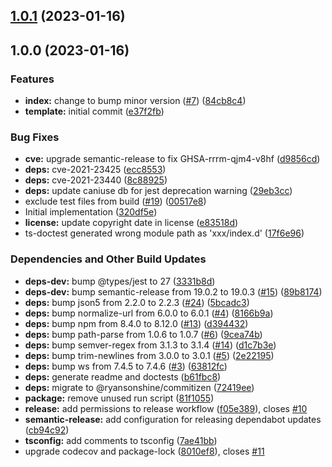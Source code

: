 ## [1.0.1](https://github.com/Atry/proxy-handler-decorators/compare/v1.0.0...v1.0.1) (2023-01-16)

## 1.0.0 (2023-01-16)


### Features

* **index:** change to bump minor version ([#7](https://github.com/Atry/proxy-handler-decorators/issues/7)) ([84cb8c4](https://github.com/Atry/proxy-handler-decorators/commit/84cb8c44d0dd5143ecd1d12b129b426283d10ef5))
* **template:** initial commit ([e37f2fb](https://github.com/Atry/proxy-handler-decorators/commit/e37f2fbb4998ac87a8c00bf032b30163d2e809d2))


### Bug Fixes

* **cve:** upgrade semantic-release to fix GHSA-rrrm-qjm4-v8hf ([d9856cd](https://github.com/Atry/proxy-handler-decorators/commit/d9856cd7ce303bad4dbac29c29ee01d97cd4b9fa))
* **deps:** cve-2021-23425 ([ecc8553](https://github.com/Atry/proxy-handler-decorators/commit/ecc8553254d6724195472dd644f2e83df16cb93c))
* **deps:** cve-2021-23440 ([8c88925](https://github.com/Atry/proxy-handler-decorators/commit/8c889253bf6a9a5209816b13398b7f7f1cdae416))
* **deps:** update caniuse db for jest deprecation warning ([29eb3cc](https://github.com/Atry/proxy-handler-decorators/commit/29eb3ccdf8e64243095f78a953e1498b5487f044))
* exclude test files from build ([#19](https://github.com/Atry/proxy-handler-decorators/issues/19)) ([00517e8](https://github.com/Atry/proxy-handler-decorators/commit/00517e8aaa1b4d0754e7f99db137c7b817672e08))
* Initial implementation ([320df5e](https://github.com/Atry/proxy-handler-decorators/commit/320df5ee280cee4fa7cb14fb51dd837babd8f3e2))
* **license:** update copyright date in license ([e83518d](https://github.com/Atry/proxy-handler-decorators/commit/e83518d3dd5f0313013bacbe8fb9c68932d54945))
* ts-doctest generated wrong module path as 'xxx/index.d' ([17f6e96](https://github.com/Atry/proxy-handler-decorators/commit/17f6e960735a8b2abadbfd9061b6864fde1af93c))


### Dependencies and Other Build Updates

* **deps-dev:** bump @types/jest to 27 ([3331b8d](https://github.com/Atry/proxy-handler-decorators/commit/3331b8d4b007d8a4bd4ea0fd33de8b37b7fdda29))
* **deps-dev:** bump semantic-release from 19.0.2 to 19.0.3 ([#15](https://github.com/Atry/proxy-handler-decorators/issues/15)) ([89b8174](https://github.com/Atry/proxy-handler-decorators/commit/89b8174ecf7d951f57f72579f1ba18e627d132f4))
* **deps:** bump json5 from 2.2.0 to 2.2.3 ([#24](https://github.com/Atry/proxy-handler-decorators/issues/24)) ([5bcadc3](https://github.com/Atry/proxy-handler-decorators/commit/5bcadc3aa3cdcf8323622a0fad3aa9f33ad9bf88))
* **deps:** bump normalize-url from 6.0.0 to 6.0.1 ([#4](https://github.com/Atry/proxy-handler-decorators/issues/4)) ([8166b9a](https://github.com/Atry/proxy-handler-decorators/commit/8166b9ace81832579218ad88382e400fc9a1bdc3))
* **deps:** bump npm from 8.4.0 to 8.12.0 ([#13](https://github.com/Atry/proxy-handler-decorators/issues/13)) ([d394432](https://github.com/Atry/proxy-handler-decorators/commit/d39443238110052106418d318bee74430d9890bc))
* **deps:** bump path-parse from 1.0.6 to 1.0.7 ([#6](https://github.com/Atry/proxy-handler-decorators/issues/6)) ([9cea74b](https://github.com/Atry/proxy-handler-decorators/commit/9cea74b30748fd73b2865812d50c2cf460e24ea8))
* **deps:** bump semver-regex from 3.1.3 to 3.1.4 ([#14](https://github.com/Atry/proxy-handler-decorators/issues/14)) ([d1c7b3e](https://github.com/Atry/proxy-handler-decorators/commit/d1c7b3e29ab425de319382a81a594d73e2e51896))
* **deps:** bump trim-newlines from 3.0.0 to 3.0.1 ([#5](https://github.com/Atry/proxy-handler-decorators/issues/5)) ([2e22195](https://github.com/Atry/proxy-handler-decorators/commit/2e22195d68efd6c5b69e44bb6be5a6c0f66e4237))
* **deps:** bump ws from 7.4.5 to 7.4.6 ([#3](https://github.com/Atry/proxy-handler-decorators/issues/3)) ([63812fc](https://github.com/Atry/proxy-handler-decorators/commit/63812fc0c676e42bd2406cf90542cf6bdf639395))
* **deps:** generate readme and doctests ([b61fbc8](https://github.com/Atry/proxy-handler-decorators/commit/b61fbc8537c8ff2610dd39c057cc996ae705b530))
* **deps:** migrate to @ryansonshine/commitizen ([72419ee](https://github.com/Atry/proxy-handler-decorators/commit/72419eefb8448e7f4f09e1b2676d3288654045bc))
* **package:** remove unused run script ([81f1055](https://github.com/Atry/proxy-handler-decorators/commit/81f10554315e79bcf8292d9ae20ffedde5c1b8f8))
* **release:** add permissions to release workflow ([f05e389](https://github.com/Atry/proxy-handler-decorators/commit/f05e389f96cf273e9df7a10af9155c40200b7b39)), closes [#10](https://github.com/Atry/proxy-handler-decorators/issues/10)
* **semantic-release:** add configuration for releasing dependabot updates ([cb94c92](https://github.com/Atry/proxy-handler-decorators/commit/cb94c92147bbfc9409c8e2fee9b3f21d3b254e99))
* **tsconfig:** add comments to tsconfig ([7ae41bb](https://github.com/Atry/proxy-handler-decorators/commit/7ae41bbbcc7841ad9fd2f9b6b1c5abee93250202))
* upgrade codecov and package-lock ([8010ef8](https://github.com/Atry/proxy-handler-decorators/commit/8010ef8200b9ce30ddc89e70dc6556d6bc341f6d)), closes [#11](https://github.com/Atry/proxy-handler-decorators/issues/11)
